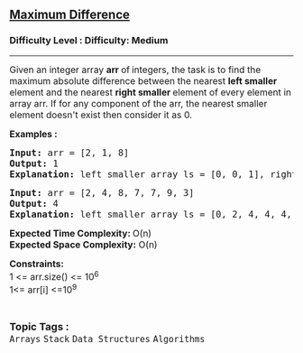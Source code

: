 <h2><a href="https://www.geeksforgeeks.org/problems/maximum-difference-1587115620/1">Maximum Difference</a></h2><h3>Difficulty Level : Difficulty: Medium</h3><hr><div class="problems_problem_content__Xm_eO" bis_skin_checked="1"><p><span style="font-size: 12pt;">Given an integer array <strong>arr </strong>of<strong> </strong>integers, the task is to find the maximum absolute difference between the nearest <strong>left smaller</strong> element and the nearest <strong>right smaller </strong>element of every element in array arr. If for any component of the arr, the nearest smaller element doesn't exist then consider it as 0.</span></p>
<p><span style="font-size: 12pt;"><strong>Examples :</strong></span></p>
<pre><span style="font-size: 12pt;"><strong>Input: </strong>arr = [2, 1, 8]
<strong>Output:</strong> 1<br><strong>Explanation: </strong>left smaller array ls = [0, 0, 1], right smaller array rs = [1, 0, 0]. Maximum Diff of abs(ls[i] - rs[i]) = 1</span></pre>
<pre><span style="font-size: 12pt;"><strong>Input: </strong>arr = [2, 4, 8, 7, 7, 9, 3]
<strong>Output:</strong> 4<br><strong>Explanation:</strong> left smaller array ls = [0, 2, 4, 4, 4, 7, 2], right smaller rs = [0, 3, 7, 3, 3, 3, 0]. Maximum Diff of abs(ls[i] - rs[i]) = abs(7 - 3) = 4</span></pre>
<p><span style="font-size: 12pt;"><strong>Expected Time Complexity: </strong>O(n)<br><strong>Expected Space&nbsp;</strong></span><strong style="font-family: -apple-system, BlinkMacSystemFont, 'Segoe UI', Roboto, Oxygen, Ubuntu, Cantarell, 'Open Sans', 'Helvetica Neue', sans-serif; font-size: 16px;">Complexity</strong><strong style="font-size: 12pt; font-family: -apple-system, BlinkMacSystemFont, 'Segoe UI', Roboto, Oxygen, Ubuntu, Cantarell, 'Open Sans', 'Helvetica Neue', sans-serif;">:</strong><span style="font-size: 12pt; font-family: -apple-system, BlinkMacSystemFont, 'Segoe UI', Roboto, Oxygen, Ubuntu, Cantarell, 'Open Sans', 'Helvetica Neue', sans-serif;"> O(n)</span></p>
<p><span style="font-size: 12pt;"><strong>Constraints:</strong><br>1 &lt;= arr.size() &lt;= 10<sup>6</sup><br>1&lt;= arr[i] &lt;=10<sup>9</sup><br></span></p></div><br><p><span style=font-size:18px><strong>Topic Tags : </strong><br><code>Arrays</code>&nbsp;<code>Stack</code>&nbsp;<code>Data Structures</code>&nbsp;<code>Algorithms</code>&nbsp;